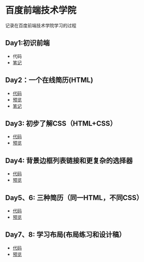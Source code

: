 # 百度前端技术学院
记录在百度前端技术学院学习的过程
## Day1:初识前端
* 代码
* [笔记](https://github.com/cyxsf/baidu_life/blob/master/Day1/note.txt)
## Day2：一个在线简历(HTML)
* [代码](https://github.com/cyxsf/baidu_life/blob/master/Day2/index.html)
* [预览](https://cyxsf.github.io/baidu_life/Day2/index.html)
* [笔记](https://github.com/cyxsf/baidu_life/blob/master/Day2/note.txt)
## Day3: 初步了解CSS（HTML+CSS）
* [代码](https://github.com/cyxsf/baidu_life/blob/master/Day3)
* [预览](https://cyxsf.github.io/baidu_life/Day3/index.html)
## Day4: 背景边框列表链接和更复杂的选择器
* [代码](https://github.com/cyxsf/baidu_life/blob/master/Day4)
* [预览](https://cyxsf.github.io/baidu_life/Day4/index.html)
## Day5、6: 三种简历（同一HTML，不同CSS）
* [代码](https://github.com/cyxsf/baidu_life/blob/master/Day5_6)
* [预览](https://cyxsf.github.io/baidu_life/Day5_6/resume.html)
## Day7、8: 学习布局(布局练习和设计稿）
* [代码](https://github.com/cyxsf/baidu_life/blob/master/Day7_8)
* [预览](https://cyxsf.github.io/baidu_life/Day7_8/design.html)

